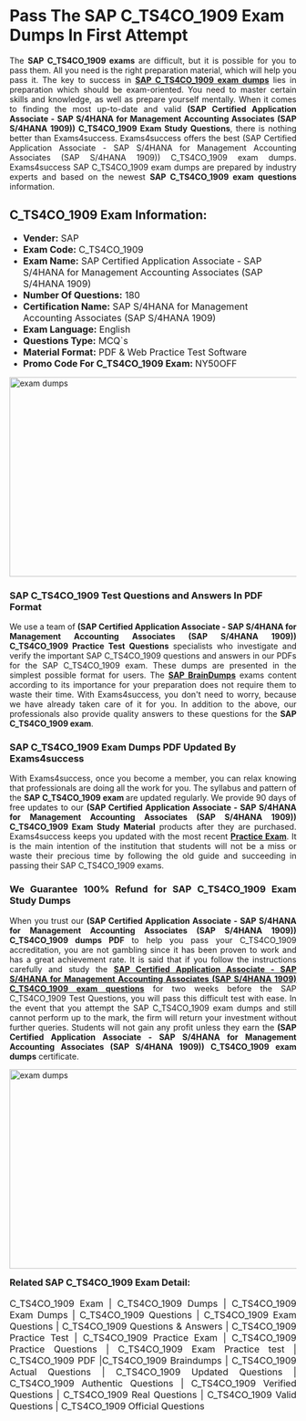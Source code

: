 <h1><strong><strong>Pass The SAP C_TS4CO_1909 Exam Dumps In First Attempt</strong></strong></h1> <p style="text-align:justify">The <strong>SAP C_TS4CO_1909 exams</strong> are difficult, but it is possible for you to pass them. All you need is the right preparation material, which will help you pass it. The key to success in <a href="https://www.exams4success.com/sap/c_ts4co_1909-pdf-exam-dumps"><strong>SAP C_TS4CO_1909 exam dumps</strong></a> lies in preparation which should be exam-oriented. You need to master certain skills and knowledge, as well as prepare yourself mentally. When it comes to finding the most up-to-date and valid <strong>(SAP Certified Application Associate - SAP S/4HANA for Management Accounting Associates (SAP S/4HANA 1909)) C_TS4CO_1909 Exam Study Questions</strong>, there is nothing better than Exams4success. Exams4success offers the best (SAP Certified Application Associate - SAP S/4HANA for Management Accounting Associates (SAP S/4HANA 1909)) C_TS4CO_1909 exam dumps. Exams4success SAP C_TS4CO_1909 exam dumps are prepared by industry experts and based on the newest <strong>SAP C_TS4CO_1909 exam questions</strong> information.</p> <h2><strong><strong>C_TS4CO_1909 Exam Information:</strong></strong></h2> <ul> <li><span style="font-size:16px"><strong>Vender:</strong> SAP</span></li> <li><span style="font-size:16px"><strong>Exam Code:</strong> C_TS4CO_1909</span></li> <li><span style="font-size:16px"><strong>Exam Name:</strong> SAP Certified Application Associate - SAP S/4HANA for Management Accounting Associates (SAP S/4HANA 1909)</span></li> <li><span style="font-size:16px"><strong>Number Of Questions:</strong> 180</span></li> <li><span style="font-size:16px"><strong>Certification Name:</strong> SAP S/4HANA for Management Accounting Associates (SAP S/4HANA 1909)</span></li> <li><span style="font-size:16px"><strong>Exam Language:</strong> English</span></li> <li><span style="font-size:16px"><strong>Questions Type:</strong> MCQ`s</span></li> <li><span style="font-size:16px"><strong>Material Format:</strong> PDF & Web Practice Test Software</span></li> <li><span style="font-size:16px"><strong>Promo Code For C_TS4CO_1909 Exam: </strong>NY50OFF</span></li> </ul> <p><a href="https://www.exams4success.com/sap/c_ts4co_1909-pdf-exam-dumps" rel="no-follow"><img alt="exam dumps" src="https://www.certcollections.com/uploads/content/infrist1.png" style="height:350px; width:750px" /></a></p> <h3><strong>SAP C_TS4CO_1909 Test Questions and Answers In PDF Format</strong></h3> <p style="text-align:justify">We use a team of <strong>(SAP Certified Application Associate - SAP S/4HANA for Management Accounting Associates (SAP S/4HANA 1909)) C_TS4CO_1909 Practice Test Questions</strong> specialists who investigate and verify the important SAP C_TS4CO_1909 questions and answers in our PDFs for the SAP C_TS4CO_1909 exam. These dumps are presented in the simplest possible format for users. The <a href="https://www.exams4success.com/sap-exam-dumps"><strong>SAP BrainDumps</strong></a> exams content according to its importance for your preparation does not require them to waste their time. With Exams4success, you don't need to worry, because we have already taken care of it for you. In addition to the above, our professionals also provide quality answers to these questions for the<strong> SAP C_TS4CO_1909 exam</strong>.</p> <h3><strong> SAP C_TS4CO_1909 Exam Dumps PDF Updated By Exams4success</strong></h3> <p style="text-align:justify">With Exams4success, once you become a member, you can relax knowing that professionals are doing all the work for you. The syllabus and pattern of the <strong>SAP C_TS4CO_1909 exam </strong>are updated regularly. We provide 90 days of free updates to our <strong>(SAP Certified Application Associate - SAP S/4HANA for Management Accounting Associates (SAP S/4HANA 1909)) C_TS4CO_1909 Exam Study Material</strong> products after they are purchased. Exams4success keeps you updated with the most recent <a href="https://www.exams4success.com/"><strong>Practice Exam</strong></a>. It is the main intention of the institution that students will not be a miss or waste their precious time by following the old guide and succeeding in passing their SAP C_TS4CO_1909 exams.</p> <h3 style="text-align:justify"><strong>We Guarantee 100% Refund for SAP C_TS4CO_1909 Exam Study Dumps</strong></h3> <p style="text-align:justify">When you trust our <strong>(SAP Certified Application Associate - SAP S/4HANA for Management Accounting Associates (SAP S/4HANA 1909)) C_TS4CO_1909 dumps PDF</strong> to help you pass your C_TS4CO_1909 accreditation, you are not gambling since it has been proven to work and has a great achievement rate. It is said that if you follow the instructions carefully and study the <a href="https://www.exams4success.com/sap/c_ts4co_1909-pdf-exam-dumps"><strong>SAP Certified Application Associate - SAP S/4HANA for Management Accounting Associates (SAP S/4HANA 1909) C_TS4CO_1909 exam questions</strong></a> for two weeks before the SAP C_TS4CO_1909 Test Questions, you will pass this difficult test with ease. In the event that you attempt the SAP C_TS4CO_1909 exam dumps and still cannot perform up to the mark, the firm will return your investment without further queries. Students will not gain any profit unless they earn the <strong>(SAP Certified Application Associate - SAP S/4HANA for Management Accounting Associates (SAP S/4HANA 1909)) C_TS4CO_1909 exam dumps</strong> certificate.</p> <p style="text-align:justify"><a href="https://www.exams4success.com/sap/c_ts4co_1909-pdf-exam-dumps" rel="no-follow"><img alt="exam dumps" src="https://www.certcollections.com/uploads/content/free_demo1.png" style="height:350px; width:750px" /></a></p> <p style="text-align:justify"><span style="font-size:16px"><strong>Related SAP C_TS4CO_1909 Exam Detail:</strong></span><br /> <br /> <span style="font-size:16px">C_TS4CO_1909 Exam | C_TS4CO_1909 Dumps | C_TS4CO_1909 Exam Dumps | C_TS4CO_1909 Questions | C_TS4CO_1909 Exam Questions | C_TS4CO_1909 Questions & Answers | C_TS4CO_1909 Practice Test | C_TS4CO_1909 Practice Exam | C_TS4CO_1909 Practice Questions | C_TS4CO_1909 Exam Practice test | C_TS4CO_1909 PDF |C_TS4CO_1909 Braindumps | C_TS4CO_1909 Actual Questions | C_TS4CO_1909 Updated Questions | C_TS4CO_1909 Authentic Questions | C_TS4CO_1909 Verified Questions | C_TS4CO_1909 Real Questions | C_TS4CO_1909 Valid Questions | C_TS4CO_1909 Official Questions</span></p>
